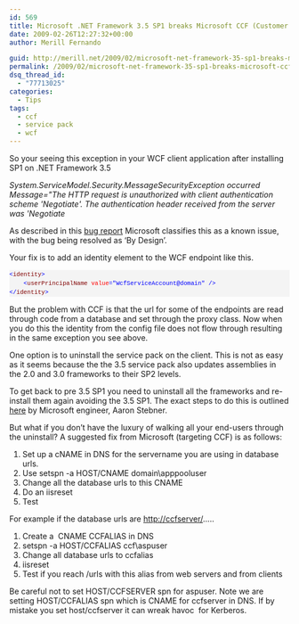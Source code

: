 ```yaml
---
id: 569
title: Microsoft .NET Framework 3.5 SP1 breaks Microsoft CCF (Customer Care Framework)
date: 2009-02-26T12:27:32+00:00
author: Merill Fernando

guid: http://merill.net/2009/02/microsoft-net-framework-35-sp1-breaks-microsoft-ccf-customer-care-framework/
permalink: /2009/02/microsoft-net-framework-35-sp1-breaks-microsoft-ccf-customer-care-framework/
dsq_thread_id:
  - "77713025"
categories:
  - Tips
tags:
  - ccf
  - service pack
  - wcf
---
```

<p>So your seeing this exception in your WCF client application after installing SP1 on .NET Framework 3.5 </p>  <p><em>System.ServiceModel.Security.MessageSecurityException occurred Message=&quot;The HTTP request is unauthorized with client authentication scheme 'Negotiate'. The authentication header received from the server was 'Negotiate </em></p>  <p>As described in this <a href="https://connect.microsoft.com/VisualStudio/feedback/ViewFeedback.aspx?FeedbackID=364077">bug report</a> Microsoft classifies this as a known issue, with the bug being resolved as ‘By Design’.</p>  <p>Your fix is to add an identity element to the WCF endpoint like this.</p>  <div>   <pre style="border-bottom-style: none; padding-bottom: 0px; line-height: 12pt; border-right-style: none; background-color: #f4f4f4; margin: 0em; padding-left: 0px; width: 100%; padding-right: 0px; font-family: consolas, &#39;Courier New&#39;, courier, monospace; border-top-style: none; color: black; font-size: 8pt; border-left-style: none; overflow: visible; padding-top: 0px"><span style="color: #0000ff">&lt;</span><span style="color: #800000">identity</span><span style="color: #0000ff">&gt;</span>
    <span style="color: #0000ff">&lt;</span><span style="color: #800000">userPrincipalName</span> <span style="color: #ff0000">value</span><span style="color: #0000ff">=&quot;WcfServiceAccount@domain&quot;</span> <span style="color: #0000ff">/&gt;</span>
<span style="color: #0000ff">&lt;/</span><span style="color: #800000">identity</span><span style="color: #0000ff">&gt;</span></pre>
</div>

<p>But the problem with CCF is that the url for some of the endpoints are read through code from a database and set through the proxy class. Now when you do this the identity from the config file does not flow through resulting in the same exception you see above.</p>

<p>One option is to uninstall the service pack on the client. This is not as easy as it seems because the the 3.5 service pack also updates assemblies in the 2.0 and 3.0 frameworks to their SP2 levels.</p>

<p>To get back to pre 3.5 SP1 you need to uninstall all the frameworks and re-install them again avoiding the 3.5 SP1. The exact steps to do this is outlined <a href="http://blogs.msdn.com/astebner/archive/2008/08/01/8803442.aspx">here</a> by Microsoft engineer, Aaron Stebner. </p>

<p>But what if you don’t have the luxury of walking all your end-users through the uninstall? A suggested fix from Microsoft (targeting CCF) is as follows:</p>

<ol>
  <li>Set up a cNAME in DNS for the servername you are using in database urls.</li>

  <li>Use setspn -a HOST/CNAME domain\apppooluser</li>

  <li>Change all the database urls to this CNAME</li>

  <li>Do an iisreset</li>

  <li>Test</li>
</ol>

<p>For example if the database urls are <a href="http://ccfserver/">http://ccfserver/</a>.....</p>

<ol>
  <li>Create a&#160; CNAME CCFALIAS in DNS</li>

  <li>setspn -a HOST/CCFALIAS ccf\aspuser</li>

  <li>Change all database urls to ccfalias</li>

  <li>iisreset</li>

  <li>Test if you reach /urls with this alias from web servers and from clients</li>
</ol>

<p>Be careful not to set HOST/CCFSERVER spn for aspuser. Note we are setting HOST/CCFALIAS spn which is CNAME for ccfserver in DNS. If by mistake you set host/ccfserver it can wreak havoc&#160; for Kerberos.</p>